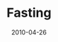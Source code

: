 ---
layout: media
category: media
series: "Force Feed"
title: "Fasting "
date: 2010-04-26
description: "Chuck Mingo talks about the importance of pauses in our life."
video: "https://s3.amazonaws.com/crossroadsvideomessages/ForceFeed3.mp4"
video-poster: "https://www.crossroads.net/uploadedfiles/forcefeed3-still.jpg"
---